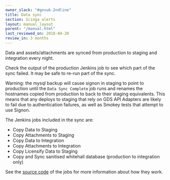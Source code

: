 ```yaml
---
owner_slack: "#govuk-2ndline"
title: Data sync
section: Icinga alerts
layout: manual_layout
parent: "/manual.html"
last_reviewed_on: 2018-04-20
review_in: 3 months
---
```


Data and assets/attachments are synced from production to staging and integration every night.

Check the output of the production Jenkins job to see which part of the sync failed. It may be safe to re-run part of the sync.

Warning: the mysql backup will cause signon in staging to point to production until the `Data Sync Complete` job runs and renames the hostnames copied from production to back to their staging equivalents.  This means that any deploys to staging that rely on GDS API Adapters are likely to fail due to authentication failures, as well as Smokey tests that attempt to use Signon.

The Jenkins jobs included in the sync are:

* Copy Data to Staging
* Copy Attachments to Staging
* Copy Data to Integration
* Copy Attachments to Integration
* Copy Licensify Data to Staging
* Copy and Sync sanitised whitehall database (production to integration only)

See the [source code](https://github.com/alphagov/env-sync-and-backup/tree/master/jobs) of the jobs for more information about how they work.
